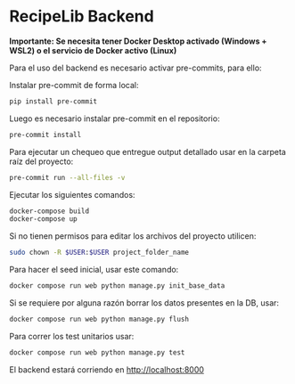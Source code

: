 # RecipeLib Backend

**Importante: Se necesita tener Docker Desktop activado (Windows + WSL2) o el servicio de Docker activo (Linux)**

Para el uso del backend es necesario activar pre-commits, para ello:

Instalar pre-commit de forma local: 

```bash
pip install pre-commit
```

Luego es necesario instalar pre-commit en el repositorio:

```bash
pre-commit install
```

Para ejecutar un chequeo que entregue output detallado usar en la carpeta raíz del proyecto:

```bash
pre-commit run --all-files -v 
```


Ejecutar los siguientes comandos:

```bash
docker-compose build
docker-compose up
```
Si no tienen permisos para editar los archivos del proyecto utilicen:

```bash
sudo chown -R $USER:$USER project_folder_name
```

Para hacer el seed inicial, usar este comando:

```bash
docker compose run web python manage.py init_base_data
```

Si se requiere por alguna razón borrar los datos presentes en la DB, usar:

```bash
docker compose run web python manage.py flush
```

Para correr los test unitarios usar: 

```bash
docker compose run web python manage.py test
```

El backend estará corriendo en [http://localhost:8000](http://localhost:8000)

